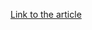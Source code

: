 [Link to the article](https://news.sophos.com/en-us/2024/08/22/qilin-ransomware-caught-stealing-credentials-stored-in-google-chrome/)
